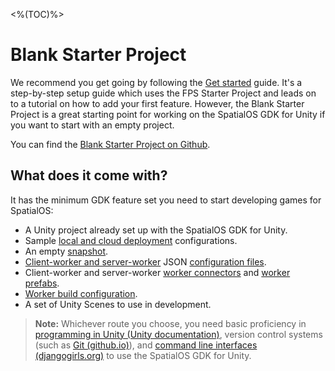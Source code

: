 <%(TOC)%>

# Blank Starter Project

We recommend you get going by following the [Get started]({{urlRoot}}/projects/fps/get-started/get-started) guide. It's a step-by-step setup guide which uses the FPS Starter Project and leads on to a tutorial on how to add your first feature. However, the Blank Starter Project is a great starting point for working on the SpatialOS GDK for Unity if you want to start with an empty project.

You can find the [Blank Starter Project on Github](https://github.com/spatialos/gdk-for-unity-blank-project).

## What does it come with?

It has the minimum GDK feature set you need to start developing games for SpatialOS:

- A Unity project already set up with the SpatialOS GDK for Unity.
- Sample [local and cloud deployment]({{urlRoot}}/reference/glossary#deploying) configurations.
- An empty [snapshot]({{urlRoot}}/reference/concepts/snapshots#snapshots).
- [Client-worker and server-worker]({{urlRoot}}/reference/glossary#worker) JSON [configuration files](https://docs.improbable.io/reference/latest/shared/worker-configuration/bridge-config#worker-attribute-sets).
- Client-worker and server-worker [worker connectors]({{urlRoot}}/reference/workflows/monobehaviour/creating-workers) and [worker prefabs]({{urlRoot}}/reference/workflows/monobehaviour/creating-workers#how-to-use-worker-prefabs).
- [Worker build configuration]({{urlRoot}}/projects/myo/build#build-your-workers).
- A set of Unity Scenes to use in development.

> **Note:** Whichever route you choose, you need basic proficiency in [programming in Unity (Unity documentation)](https://unity3d.com/programming-in-unity), version control systems (such as [Git (github.io)](https://try.github.io/)), and [command line interfaces (djangogirls.org)](https://tutorial.djangogirls.org/en/intro_to_command_line/) to use the SpatialOS GDK for Unity.
